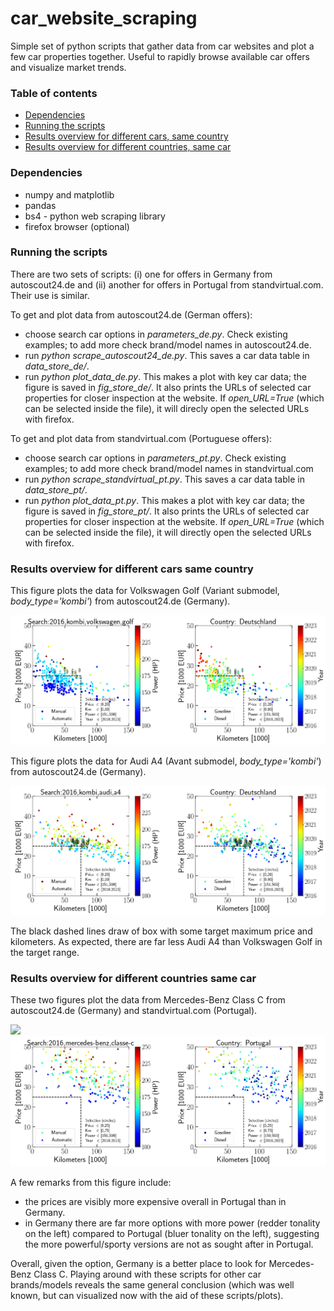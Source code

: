 # car_website_scraping
Simple set of python scripts that gather data from car websites and plot a few car properties together. Useful to rapidly browse available car offers and visualize market trends.

### Table of contents
- [Dependencies](#dependencies)
- [Running the scripts](#running-the-scripts)
- [Results overview for different cars, same country](#results-overview-for-different-cars-same-country)
- [Results overview for different countries, same car](#results-overview-for-different-countries-same-car)

### Dependencies

- numpy and matplotlib
- pandas
- bs4 - python web scraping library
- firefox browser (optional)

### Running the scripts
There are two sets of scripts: (i) one for offers in Germany from autoscout24.de and (ii) another for offers in Portugal from standvirtual.com. Their use is similar.

To get and plot data from autoscout24.de (German offers):
- choose search car options in *parameters_de.py*. Check existing examples; to add more check brand/model names in autoscout24.de.
- run *python scrape_autoscout24_de.py*. This saves a car data table in *data_store_de/*.
- run *python plot_data_de.py*. This makes a plot with key car data; the figure is saved in *fig_store_de/*. It also prints the URLs of selected car properties for closer inspection at the website. If *open_URL=True* (which can be selected inside the file), it will direcly open the selected URLs with firefox.

To get and plot data from standvirtual.com (Portuguese offers):
- choose search car options in *parameters_pt.py*. Check existing examples; to add more check brand/model names in standvirtual.com
- run *python scrape_standvirtual_pt.py*. This saves a car data table in *data_store_pt/*.
- run *python plot_data_pt.py*. This makes a plot with key car data; the figure is saved in *fig_store_pt/*. It also prints the URLs of selected car properties for closer inspection at the website.  If *open_URL=True* (which can be selected inside the file), it will directly open the selected URLs with firefox.

### Results overview for different cars same country
This figure plots the data for Volkswagen Golf (Variant submodel, *body_type='kombi'*) from autoscout24.de (Germany).

![](./fig_store_de/fig_2016_kombi_volkswagen_golf.png)

This figure plots the data for Audi A4 (Avant submodel, *body_type='kombi'*) from autoscout24.de (Germany).

![](./fig_store_de/fig_2016_kombi_audi_a4.png)

The black dashed lines draw of box with some target maximum price and kilometers. As expected, there are far less Audi A4 than Volkswagen Golf in the target range.

### Results overview for different countries same car
These two figures plot the data from Mercedes-Benz Class C from autoscout24.de (Germany) and standvirtual.com (Portugal).

![](./fig_store_de/fig_2016_kombi_mercedes-benz_c-klasse-\(alle\).png)
![](./fig_store_pt/fig_2016_mercedes-benz_classe-c.png)

A few remarks from this figure include:
- the prices are visibly more expensive overall in Portugal than in Germany.
- in Germany there are far more options with more power (redder tonality on the left) compared to Portugal (bluer tonality on the left), suggesting the more powerful/sporty versions are not as sought after in Portugal.

Overall, given the option, Germany is a better place to look for Mercedes-Benz Class C. Playing around with these scripts for other car brands/models reveals the same general conclusion (which was well known, but can visualized now with the aid of these scripts/plots).

